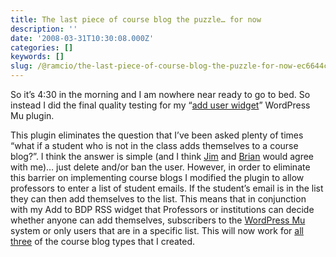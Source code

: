 ```yaml
---
title: The last piece of course blog the puzzle… for now
description: ''
date: '2008-03-31T10:30:08.000Z'
categories: []
keywords: []
slug: /@ramcio/the-last-piece-of-course-blog-the-puzzle-for-now-ec6644c0ed52
---
```


So it’s 4:30 in the morning and I am nowhere near ready to go to bed. So instead I did the final quality testing for my “[add user widget](http://andremalan.net/2008/03/add-user-widget/)” WordPress Mu plugin.

This plugin eliminates the question that I’ve been asked plenty of times “what if a student who is not in the class adds themselves to a course blog?”. I think the answer is simple (and I think [Jim](http://bavatuesdays.com) and [Brian](http://weblgos.elearning.ubc.ca/brian/) would agree with me)… just delete and/or ban the user. However, in order to eliminate this barrier on implementing course blogs I modified the plugin to allow professors to enter a list of student emails. If the student’s email is in the list they can then add themselves to the list. This means that in conjunction with my Add to BDP RSS widget that Professors or institutions can decide whether anyone can add themselves, subscribers to the [WordPress Mu](http://wpmudev.org) system or only users that are in a specific list. This will now work for [all three](http://andremalan.net/2008/02/three-flavors-of-course-blogs-very-yummy/) of the course blog types that I created.